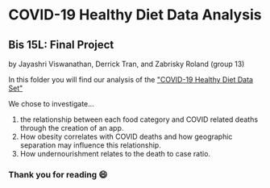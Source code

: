 # COVID-19 Healthy Diet Data Analysis
## Bis 15L: Final Project
by Jayashri Viswanathan, Derrick Tran, and Zabrisky Roland (group 13)

In this folder you will find our analysis of the ["COVID-19 Healthy Diet Data Set"](https://www.kaggle.com/mariaren/covid19-healthy-diet-dataset)

We chose to investigate... 

1) the relationship between each food category and COVID related deaths through the creation of an app.
2) How obesity correlates with COVID deaths and how geographic separation may influence this relationship.
3) How undernourishment relates to the death to case ratio.   
 
### Thank you for reading 😄                                                                                                                            
